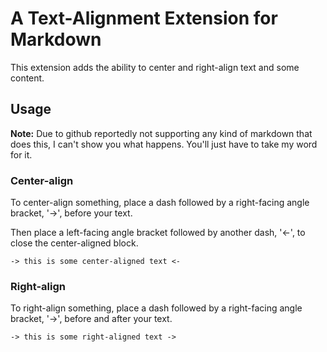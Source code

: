 # A Text-Alignment Extension for Markdown

This extension adds the ability to center and right-align text and some content.

## Usage

**Note:** Due to github reportedly not supporting any kind of markdown that does this, I can't show you what happens. You'll just have to take my word for it.

### Center-align

To center-align something, place a dash followed by a right-facing angle bracket, '->', before your text.

Then place a left-facing angle bracket followed by another dash, '<-', to close the center-aligned block.

`-> this is some center-aligned text <-`

### Right-align

To right-align something, place a dash followed by a right-facing angle bracket, '->', before and after your text.

`-> this is some right-aligned text ->`

